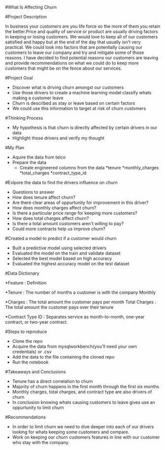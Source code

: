 #What Is Affecting Churn

#Project Description 

In business your customers are you life force so the more of them you retain the better.Price and quality of service or product are usually driving
factors in keeping or losing customers. We would love to keep all of our customers satisfied and happy but at the end of the day that usually isn't
very practical. We could look into factors that are potentially causing our customers to leave our company and try and mitigate some of those reasons.
I have decided to find potential reasons our customers are leaving and provide recommendations on what we could do to keep more customers that might be on the fence about our services. 

#Project Goal

* Discover what is driving churn amongst our customers
* Use those drivers to create a machine learning model classify whats making a customer leave
* Churn is described as stay or leave based on certain factors
* We could use this information to target at risk of churn customers

#Thinking Process
* My hypothesis is that churn is directly affected by certain drivers in our data
* Highlight those drivers and verify my thought

#My Plan

* Aquire the data from telco
* Prepare the data
  * Create engineered columns from the data
    *tenure
    *monthly_charges
    *total_charges
    *contract_type_id


#Exlpore the data to find the drivers influence on churn
  * Questions to answer
  * How does tenure affect churn?
  * Are there clear areas of oppurtunity for improvement in this driver?
  * How does monthly charges affect churn?
  * Is there a particular price range for keeping more customers?
  * How does total charges affect churn?
  * Is there a total amount customers aren't willing to pay?
  * Could more contracts help us improve churn?

#Created a model to predict if a customer would churn
  * Built a predictive model using selected drivers
  * Evaluated the model on the train and validate dataset
  * Selected the best model based on high accuracy
  * Evaluated the highest accuracy model on the test dataset
 
 #Data Dictionary
 
  *Feature : Definition 
 
  *Tenure  : The number of months a customer is with the company
  Monthly
 
  *Charges : The total amount the customer pays per month
  Total
  Charges : The total amount the customer pays over their tenure
 
  *Contract
  Type ID : Separates service as month-to-month, one-year contract, or two-year contract.
 
 
 #Steps to reproduce
  * Clone the repo
  * Acquire the data from mysqlworkbench(you'll need your own credentials) or .csv
  * Add the data to the file containing the cloned repo
  * Run the notebook

#Takeaways and Conclusions
  * Tenure has a direct correlation to churn
  * Majority of churn happens in the first month through the first six months
  * Monthly charges, total charges, and contract type are also drivers of churn
  * In conclusion knowing whats causing customers to leave gives use an oppurtunity to limit churn

#Recommendations 
  * In order to limit churn we need to dive deeper into each of our drivers looking for whats keeping some customers and compare.
  * Work on keeping our churn customers features in line with our customer who stay with the company. 
 




